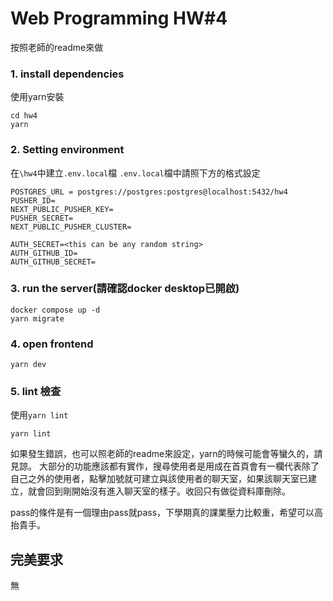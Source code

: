 # Web Programming HW#4
按照老師的readme來做
### 1. install dependencies
使用yarn安裝

    cd hw4
    yarn
    
### 2. Setting environment
在`\hw4`中建立`.env.local`檔
`.env.local`檔中請照下方的格式設定

    POSTGRES_URL = postgres://postgres:postgres@localhost:5432/hw4
    PUSHER_ID=
    NEXT_PUBLIC_PUSHER_KEY=
    PUSHER_SECRET=
    NEXT_PUBLIC_PUSHER_CLUSTER=

    AUTH_SECRET=<this can be any random string>
    AUTH_GITHUB_ID=
    AUTH_GITHUB_SECRET=
### 3. run the server(請確認docker desktop已開啟)

    docker compose up -d
    yarn migrate
### 4. open frontend

    yarn dev

### 5. lint 檢查
使用`yarn lint`

    yarn lint

如果發生錯誤，也可以照老師的readme來設定，yarn的時候可能會等蠻久的，請見諒。
大部分的功能應該都有實作，搜尋使用者是用成在首頁會有一欄代表除了自己之外的使用者，點擊加號就可建立與該使用者的聊天室，如果該聊天室已建立，就會回到剛開始沒有進入聊天室的樣子。收回只有做從資料庫刪除。

pass的條件是有一個理由pass就pass，下學期真的課業壓力比較重，希望可以高抬貴手。
## 完美要求
無
